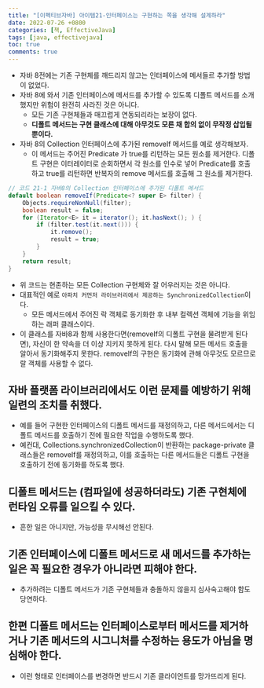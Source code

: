 ```yaml
---
title: "[이펙티브자바] 아이템21-인터페이스는 구현하는 쪽을 생각해 설계하라"
date: 2022-07-26 +0800
categories: [책, EffectiveJava]
tags: [java, effectivejava]
toc: true
comments: true
---
```


- 자바 8전에는 기존 구현체를 깨드리지 않고는 인터페이스에 메서들르 추가할 방법이 없었다.
- 자바 8에 와서 기존 인터페이스에 메서드를 추가할 수 있도록 디폴트 메서드를 소개했지만 위험이 완전히 사라진 것은 아니다.
    - 모든 기존 구현체들과 매끄럽게 연동되리라는 보장이 없다.
    - <b>디폴트 메서드는 구현 클래스에 대해 아무것도 모른 채 합의 없이 무작정 삽입될 뿐이다.</b>
- 자바 8의 Collection 인터페이스에 추가된 removeIf 메서드를 예로 생각해보자.
    - 이 메서드는 주어진 Predicate 가 true를 리턴하는 모든 원소를 제거한다. 디폴트 구현은 이터레이터로 순회하면서 각 원소를 인수로 넣어 Predicate를 호출하고 true를 리턴하면 반복자의 remove 메서드를 호출해 그 원소를 제거한다.

```java
// 코드 21-1 자바8의 Collection 인터페이스에 추가된 디폴트 메서드
default boolean removeIf(Predicate<? super E> filter) {
    Objects.requireNonNull(filter);
    boolean result = false;
    for (Iterator<E> it = iterator(); it.hasNext(); ) {
        if (filter.test(it.next())) {
            it.remove();
            result = true;
        }
    }
    return result;
}
```

- 위 코드는 현존하는 모든 Collection 구현체와 잘 어우러지는 것은 아니다.
- 대표적인 예로 `아파치 커먼저 라이브러리에서 제공하는 SynchronizedCollection`이다.
    - 모든 메서드에서 주어진 락 객체로 동기화한 후 내부 컬렉션 객체에 기능을  위임하는 래퍼 클래스이다.
- 이 클래스를 자바8과 함께 사용한다면(removeIf의 디폴트 구현을 물려받게 된다면), 자신이 한 약속을 더 이상 지키지 못하게 된다. 다시 말해 모든 메서드 호출을 알아서 동기화해주지 못한다. removeIf의 구현은 동기화에 관해 아무것도 모르므로 랄 객체를 사용할 수 없다.


## 자바 플랫폼 라이브러리에서도 이런 문제를 예방하기 위해 일련의 조치를 취했다.
- 예를 들어 구현한 인터페이스의 디폴트 메서드를 재정의하고, 다른 메서드에서는 디폴트 메서드를 호출하기 전에 필요한 작업을 수행하도록 했다.
- 예컨대, Collections.synchronizedCollection이 반환하는 package-private 클래스들은 removeIf를 재정의하고, 이를 호출하는 다른 메서드들은 디폴트 구현을 호출하기 전에 동기화를 하도록 했다.

## 디폴트 메서드는 (컴파일에 성공하더라도) 기존 구현체에 런타임 오류를 일으킬 수 있다.
- 흔한 일은 아니지만, 가능성을 무시해선 안된다.

## 기존 인터페이스에 디폴트 메서드로 새 메서드를 추가하는 일은 꼭 필요한 경우가 아니라면 피해야 한다.
- 추가하려는 디폴트 메서드가 기존 구현체들과 충돌하지 않을지 심사숙고해야 함도 당연하다.

## 한편 디폴트 메서드는 인터페이스로부터 메서드를 제거하거나 기존 메서드의 시그니처를 수정하는 용도가 아님을 명심해야 한다.
- 이런 형태로 인터페이스를 변경하면 반드시 기존 클라이언트를 망가뜨리게 된다.